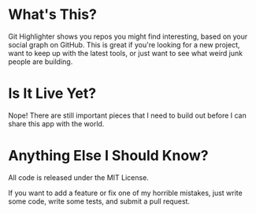 # What's This?

Git Highlighter shows you repos you might find interesting, based on your social graph on GitHub. This is great if you're looking for a new project, want to keep up with the latest tools, or just want to see what weird junk people are building.

# Is It Live Yet?

Nope! There are still important pieces that I need to build out before I can share this app with the world.

# Anything Else I Should Know? 

All code is released under the MIT License. 

If you want to add a feature or fix one of my horrible mistakes, just write some code, write some tests, and submit a pull request.
